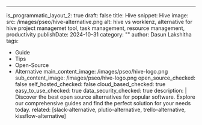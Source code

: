 ---
is_programmatic_layout_2: true
draft: false
title: Hive
snippet: Hive
image:
  src: /images/pseo/hive-alternative.png
  alt: hive vs worklenz, alternative for hive project managemet tool, task management, resource management, productivity
publishDate: 2024-10-31
category: ""
author: Dasun Lakshitha
tags:
  - Guide
  - Tips
  - Open-Source
  - Alternative
main_content_image: /images/pseo/hive-logo.png
sub_content_image: /images/pseo/hive-logo.png
open_source_checked: false
self_hosted_checked: false
cloud_based_checked: true
easy_to_use_checked: true
data_security_checked: true
description: |
   Discover the best open source alternatives for popular software. Explore our comprehensive guides and find the perfect solution for your needs today.
related: [slack-alternative, plutio-alternative, trello-alternative, kissflow-alternative]